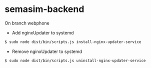 # semasim-backend

On branch webphone

* Add nginxUpdater to systemd

``` bash
$ sudo node dist/bin/scripts.js install-nginx-updater-service
```

* Remove nginxUpdater to systemd

``` bash
$ sudo node dist/bin/scripts.js uninstall-nginx-updater-service
```